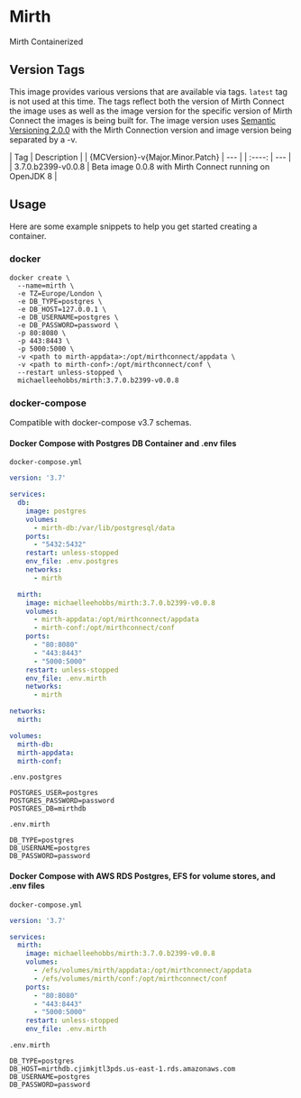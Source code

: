 # Mirth
Mirth Containerized


## Version Tags

This image provides various versions that are available via tags. `latest` tag is not used at this time. The tags reflect both the version of Mirth Connect the image uses as well as the image version for the specific version of Mirth Connect the images is being built for.
The image version uses [Semantic Versioning 2.0.0](https://semver.org/) with the Mirth Connection version and image version being separated by a -v.

| Tag | Description |
| {MCVersion}-v{Major.Minor.Patch} | --- |
| :----: | --- |
| 3.7.0.b2399-v0.0.8 | Beta image 0.0.8 with Mirth Connect running on OpenJDK 8 |

## Usage

Here are some example snippets to help you get started creating a container.

### docker
```
docker create \
  --name=mirth \
  -e TZ=Europe/London \
  -e DB_TYPE=postgres \
  -e DB_HOST=127.0.0.1 \
  -e DB_USERNAME=postgres \
  -e DB_PASSWORD=password \
  -p 80:8080 \
  -p 443:8443 \
  -p 5000:5000 \
  -v <path to mirth-appdata>:/opt/mirthconnect/appdata \
  -v <path to mirth-conf>:/opt/mirthconnect/conf \
  --restart unless-stopped \
  michaelleehobbs/mirth:3.7.0.b2399-v0.0.8
```

### docker-compose

Compatible with docker-compose v3.7 schemas.

#### Docker Compose with Postgres DB Container and .env files

`docker-compose.yml`
```yaml
version: '3.7'

services:
  db:
    image: postgres
    volumes:
      - mirth-db:/var/lib/postgresql/data
    ports:
      - "5432:5432"
    restart: unless-stopped
    env_file: .env.postgres
    networks:
      - mirth

  mirth:
    image: michaelleehobbs/mirth:3.7.0.b2399-v0.0.8
    volumes:
      - mirth-appdata:/opt/mirthconnect/appdata
      - mirth-conf:/opt/mirthconnect/conf
    ports:
      - "80:8080"
      - "443:8443"
      - "5000:5000"
    restart: unless-stopped
    env_file: .env.mirth
    networks:
      - mirth

networks:
  mirth:

volumes:
  mirth-db:
  mirth-appdata:
  mirth-conf:
```

`.env.postgres`
```dotenv
POSTGRES_USER=postgres
POSTGRES_PASSWORD=password
POSTGRES_DB=mirthdb
```

`.env.mirth`
```dotenv
DB_TYPE=postgres
DB_USERNAME=postgres
DB_PASSWORD=password
```

#### Docker Compose with AWS RDS Postgres, EFS for volume stores, and .env files

`docker-compose.yml`
```yaml
version: '3.7'

services:
  mirth:
    image: michaelleehobbs/mirth:3.7.0.b2399-v0.0.8
    volumes:
      - /efs/volumes/mirth/appdata:/opt/mirthconnect/appdata
      - /efs/volumes/mirth/conf:/opt/mirthconnect/conf
    ports:
      - "80:8080"
      - "443:8443"
      - "5000:5000"
    restart: unless-stopped
    env_file: .env.mirth
```

`.env.mirth`
```dotenv
DB_TYPE=postgres
DB_HOST=mirthdb.cjimkjtl3pds.us-east-1.rds.amazonaws.com
DB_USERNAME=postgres
DB_PASSWORD=password
```